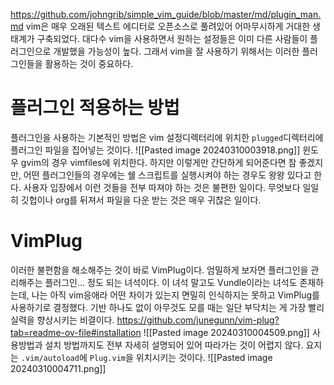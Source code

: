https://github.com/johngrib/simple_vim_guide/blob/master/md/plugin_man.md
vim은 매우 오래된 텍스트 에디터로 오픈소스로 풀려있어 어마무시하게 거대한 생태계가 구축되었다.
대다수 vim을 사용하면서 원하는 설정들은 이미 다른 사람들이 플러그인으로 개발했을 가능성이 높다. 
그래서 vim을 잘 사용하기 위해서는 이러한 플러그인들을 활용하는 것이 중요하다.

# 플러그인 적용하는 방법
플러그인을 사용하는 기본적인 방법은 vim 설정디렉터리에 위치한 `plugged`디렉터리에 플러그인 파일을 집어넣는 것이다. ![[Pasted image 20240310003918.png]]
윈도우 gvim의 경우 vimfiles에 위치한다. 
하지만 이렇게만 간단하게 되어준다면 참 좋겠지만, 어떤 플러그인들의 경우에는 쉘 스크립트를 실행시켜야 하는 경우도 왕왕 있다고 한다.
사용자 입장에서 이런 것들을 전부 따져야 하는 것은 불편한 일이다. 
무엇보다 일일히 깃헙이나 org를 뒤져서 파일을 다운 받는 것은 매우 귀찮은 일이다. 
# VimPlug
이러한 불편함을 해소해주는 것이 바로 VimPlug이다. 
엄밀하게 보자면 플러그인을 관리해주는 플러그인... 정도 되는 녀석이다.
이 녀석 말고도 Vundle이라는 녀석도 존재하는데, 나는 아직 vim응애라 어떤 차이가 있는지 면밀히 인식하지는 못하고 VimPlug를 사용하기로 결정했다. 
기반 하나도 없이 아무것도 모를 때는 일단 부닥치는 게 가장 빨리 실력을 향상시키는 비결이다. 
https://github.com/junegunn/vim-plug?tab=readme-ov-file#installation
![[Pasted image 20240310004509.png]]
사용방법과 설치 방법까지도 전부 자세히 설명되어 있어 따라가는 것이 어렵지 않다.
요지는 `.vim/autoload`에 `Plug.vim`을 위치시키는 것이다. ![[Pasted image 20240310004711.png]]
